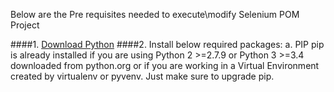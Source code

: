 Below are the Pre requisites needed to execute\modify Selenium POM Project

####1. [Download Python](https://www.python.org/downloads/)
####2. Install below required packages:
		a. PIP 
		pip is already installed if you are using Python 2 >=2.7.9 or Python 3 >=3.4 downloaded from 		python.org
		or 
		if you are working in a Virtual Environment created by virtualenv or pyvenv. Just make sure to upgrade 		pip.
	